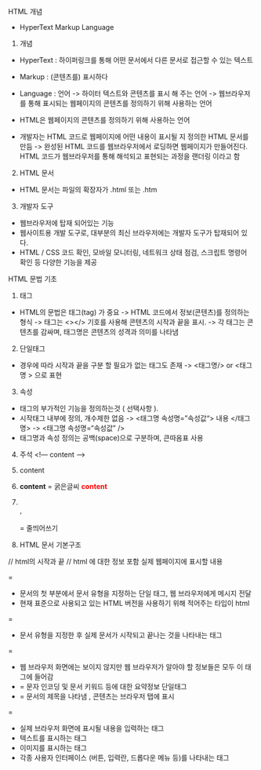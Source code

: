 HTML 개념

* HyperText Markup Language

1. 개념
* HyperText : 하이퍼링크를 통해 어떤 문서에서 다른 문서로 접근할 수 있는 텍스트
* Markup : (콘텐츠를) 표시하다
* Language : 언어
-> 하이터 텍스트와 콘텐츠를 표시 해 주는 언어 
-> 웹브라우저를 통해 표시되는 웹페이지의 콘텐츠를 정의하기 위해 사용하는 언어 

* HTML은 웹페이지의 콘텐츠를 정의하기 위해 사용하는 언어
* 개발자는 HTML 코드로 웹페이지에 어떤 내용이 표시될 지 정의한 HTML 문서를 만듬 
-> 완성된 HTML 코드를 웹브라우저에서 로딩하면 웹페이지가 만들어진다. HTML 코드가 웹브라우저를 통해 해석되고 표현되는 과정을 랜더링 이라고 함 

2. HTML 문서
* HTML 문서는 파일의 확장자가 .html 또는 .htm

3. 개발자 도구
* 웹브라우저에 탑재 되어있는 기능
* 웹사이트용 개발 도구로, 대부분의 최신 브라우저에는 개발자 도구가 탑재되어 있다. 
* HTML / CSS 코드 확인, 모바일 모니터링, 네트워크 상태 점검, 스크립트 명령어 확인 등 다양한 기능을 제공 


HTML 문법 기초

1. 태그
* HTML의 문법은 태그(tag) 가 중요
-> HTML 코드에서 정보(콘텐츠)를 정의하는 형식
-> 태그는 <></> 기호를 사용해 콘텐츠의 시작과 끝을 표시.
-> 각 태그는 콘텐츠를 감싸며, 태그명은 콘텐츠의 성격과 의미를 나타냄 

2. 단일태그 
* 경우에 따라 시작과 끝을 구분 할 필요가 없는 태그도 존재
->  <태그명/> or <태그명 > 으로 표현 

3. 속성 
* 태그의 부가적인 기능을 정의하는것 ( 선택사항 ). 
* 시작태그 내부에 정의, 개수제한 없음 
-> <태그명 속성명=”속성값“> 내용 </태그명>
-> <태그명 속성명=“속성값” />
* 태그명과 속성 정의는 공백(space)으로 구분하며, 큰따옴표 사용 

4. 주석
<!— content —>

5. <p>content<p/> 
6. <strong>content</strong> = 굵은글씨 
<strong style="color:red;">content</strong>
7. <br>  , <br><br  />  = 줄띄어쓰기

8. HTML 문서 기본구조 
<!DOCTYPE html>
<html> // html의 시작과 끝 
<head>
	<meta charset=“UTF-8”> // html 에 대한 정보 포함 
	<title>문서의 제목</title>
</head>
<body>
	실제 웹페이지에 표시할 내용
</body>
</html>


= <!DOCTYPE html> 
- 문서의 첫 부분에서 문서 유형을 지정하는 단일 태그, 웹 브라우저에게 메시지 전달
- 현재 표준으로 사용되고 있는 HTML 버전을 사용하기 위해 적어주는 타입이 html

= <html></html>
- 문서 유형을 지정한 후 실제 문서가 시작되고 끝나는 것을 나타내는 태그 

=<head></head>
- 웹 브라우저 화면에는 보이지 않지만 웹 브라우저가 알아야 할 정보들은 모두 이 태그에 들어감
- <meta charset=“utf-8”>
	= 문자 인코딩 및 문서 키워드 등에 대한 요약정보 단일태그 
- <title></title>
	= 문서의 제목을 나타냄 , 콘텐츠는 브라우저 탭에 표시 

=<body></body>
- 실제 브라우저 화면에 표시될 내용을 입력하는 태그 
- 텍스트를 표시하는 태그
- 이미지를 표시하는 태그 
- 각종 사용자 인터페이스 (버튼, 입력란, 드롭다운 메뉴 등)를 나타내는 태그 

